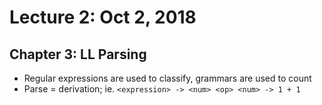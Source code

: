 # Lecture 2: Oct 2, 2018
## Chapter 3: LL Parsing
* Regular expressions are used to classify, grammars are used to count
* Parse = derivation; ie. `<expression> -> <num> <op> <num> -> 1 + 1`
